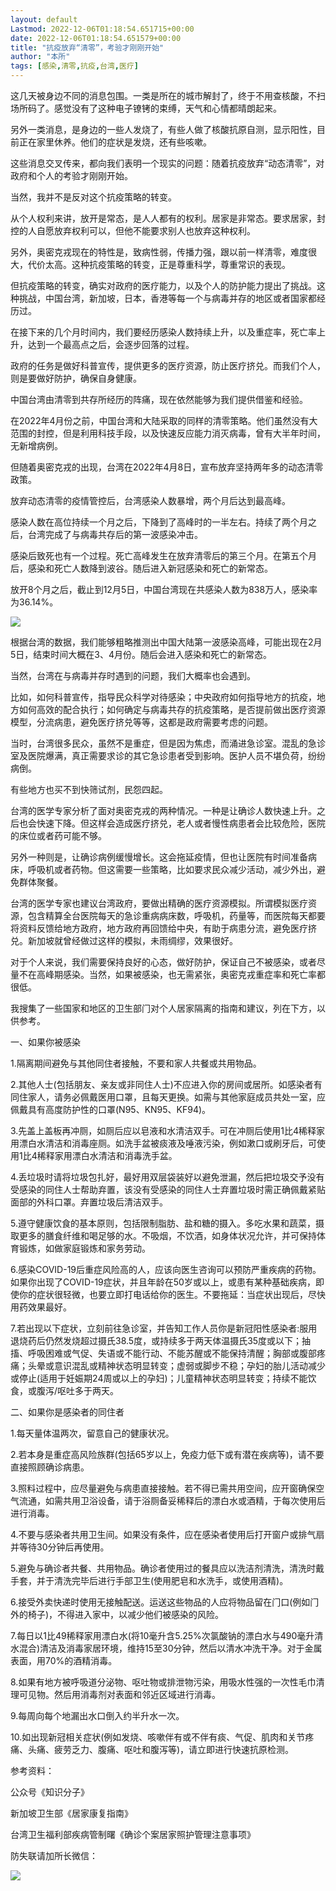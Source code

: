 ```yaml
---
layout: default
Lastmod: 2022-12-06T01:18:54.651715+00:00
date: 2022-12-06T01:18:54.651579+00:00
title: "抗疫放弃“清零”，考验才刚刚开始"
author: "本所"
tags: [感染,清零,抗疫,台湾,医疗]
---
```


这几天被身边不同的消息包围。一类是所在的城市解封了，终于不用查核酸，不扫场所码了。感觉没有了这种电子镣铐的束缚，天气和心情都晴朗起来。

另外一类消息，是身边的一些人发烧了，有些人做了核酸抗原自测，显示阳性，目前正在家里休养。他们的症状是发烧，还有些咳嗽。

这些消息交叉传来，都向我们表明一个现实的问题：随着抗疫放弃“动态清零”，对政府和个人的考验才刚刚开始。

当然，我并不是反对这个抗疫策略的转变。

从个人权利来讲，放开是常态，是人人都有的权利。居家是非常态。要求居家，封控的人自愿放弃权利可以，但他不能要求别人也放弃这种权利。

另外，奥密克戎现在的特性是，致病性弱，传播力强，跟以前一样清零，难度很大，代价太高。这种抗疫策略的转变，正是尊重科学，尊重常识的表现。

但抗疫策略的转变，确实对政府的医疗能力，以及个人的防护能力提出了挑战。这种挑战，中国台湾，新加坡，日本，香港等每一个与病毒并存的地区或者国家都经历过。

在接下来的几个月时间内，我们要经历感染人数持续上升，以及重症率，死亡率上升，达到一个最高点之后，会逐步回落的过程。

政府的任务是做好科普宣传，提供更多的医疗资源，防止医疗挤兑。而我们个人，则是要做好防护，确保自身健康。

中国台湾由清零到共存所经历的阵痛，现在依然能够为我们提供借鉴和经验。

在2022年4月份之前，中国台湾和大陆采取的同样的清零策略。他们虽然没有大范围的封控，但是利用科技手段，以及快速反应能力消灭病毒，曾有大半年时间，无新增病例。

但随着奥密克戎的出现，台湾在2022年4月8日，宣布放弃坚持两年多的动态清零政策。

放弃动态清零的疫情管控后，台湾感染人数暴增，两个月后达到最高峰。

感染人数在高位持续一个月之后，下降到了高峰时的一半左右。持续了两个月之后，台湾完成了与病毒共存后的第一波感染冲击。

感染后致死也有一个过程。死亡高峰发生在放弃清零后的第三个月。在第五个月后，感染和死亡人数降到波谷。随后进入新冠感染和死亡的新常态。

放开8个月之后，截止到12月5日，中国台湾现在共感染人数为838万人，感染率为36.14%。

![](https://images.weserv.nl/?url=https%3A//mmbiz.qpic.cn/mmbiz_png/ibxMIq4tYfQbNHUI9vic7KibK28RwMNRXM5rCCCanKku55LrF2rz3XxTRLCP5AX9RliaUxRiaDIVnL5GnLmmb9Uoqiag/640%3Fwx_fmt%3Dpng)

根据台湾的数据，我们能够粗略推测出中国大陆第一波感染高峰，可能出现在2月5日，结束时间大概在3、4月份。随后会进入感染和死亡的新常态。  

当然，台湾在与病毒并存时遇到的问题，我们大概率也会遇到。

比如，如何科普宣传，指导民众科学对待感染；中央政府如何指导地方的抗疫，地方如何高效的配合执行；如何确定与病毒共存的抗疫策略，是否提前做出医疗资源模型，分流病患，避免医疗挤兑等等，这都是政府需要考虑的问题。

当时，台湾很多民众，虽然不是重症，但是因为焦虑，而涌进急诊室。混乱的急诊室及医院爆满，真正需要求诊的其它急诊患者受到影响。医护人员不堪负荷，纷纷病倒。

有些地方也买不到快筛试剂，民怨四起。

台湾的医学专家分析了面对奥密克戎的两种情况。一种是让确诊人数快速上升。之后也会快速下降。但这样会造成医疗挤兑，老人或者慢性病患者会比较危险，医院的床位或者药可能不够。  

另外一种则是，让确诊病例缓慢增长。这会拖延疫情，但也让医院有时间准备病床，呼吸机或者药物。但这需要一些策略，比如要求民众减少活动，减少外出，避免群体聚餐。

台湾的医学专家也建议台湾政府，要做出精确的医疗资源模拟。所谓模拟医疗资源，包含精算全台医院每天的急诊重病病床数，呼吸机，药量等，而医院每天都要将资料反馈给地方政府，地方政府再回馈给中央，有助于病患分流，避免医疗挤兑。新加坡就曾经做过这样的模拟，未雨绸缪，效果很好。  

对于个人来说，我们需要保持良好的心态，做好防护，保证自己不被感染，或者尽量不在高峰期感染。当然，如果被感染，也无需紧张，奥密克戎重症率和死亡率都很低。

我搜集了一些国家和地区的卫生部⻔对个人居家隔离的指南和建议，列在下方，以供参考。  

一、如果你被感染

1.隔离期间避免与其他同住者接触，不要和家人共餐或共用物品。

2.其他人士(包括朋友、亲友或非同住人士)不应进入你的房间或居所。如感染者有同住家人，请务必佩戴医用口罩，且每天更换。如需与其他家庭成员共处一室，应佩戴具有高度防护性的口罩(N95、KN95、KF94)。  

3.先盖上盖板再冲厕，如厕后应以皂液和水清洁双手。可在冲厕后使用1比4稀释家用漂白水清洁和消毒座厕。如洗手盆被痰液及唾液污染，例如漱口或刷牙后，可使用1比4稀释家用漂白水清洁和消毒洗手盆。  

4.丢垃圾时请将垃圾包扎好，最好用双层袋装好以避免泄漏，然后把垃圾交予没有受感染的同住人士帮助弃置，该没有受感染的同住人士弃置垃圾时需正确佩戴紧贴面部的外科口罩。弃置垃圾后清洁双手。

5.遵守健康饮⻝的基本原则，包括限制脂肪、盐和糖的摄入。多吃水果和蔬菜，摄取更多的膳⻝纤维和喝足够的水。不吸烟，不饮酒，如身体状况允许，并可保持体育锻炼，如做家庭锻炼和家务劳动。  

6.感染COVID-19后重症⻛险高的人，应该向医生咨询可以预防严重疾病的药物。如果你出现了COVID-19症状，并且年龄在50岁或以上，或患有某种基础疾病，即使你的症状很轻微，也要立即打电话给你的医生。不要拖延：当症状出现后，尽快用药效果最好。

7.若出现以下症状，立刻前往急诊室，并告知工作人员你是新冠阳性感染者:服用退烧药后仍然发烧超过摄氏38.5度，或持续多于两天体温摄氏35度或以下；抽搐、呼吸困难或气促、失语或不能行动、不能苏醒或不能保持清醒；胸部或腹部疼痛；头晕或意识混乱或精神状态明显转变；虚弱或脚步不稳；孕妇的胎儿活动减少或停止(适用于妊娠期24周或以上的孕妇)；儿童精神状态明显转变；持续不能饮⻝，或腹泻/呕吐多于两天。

二、如果你是感染者的同住者

1.每天量体温两次，留意自己的健康状况。

2.若本身是重症高⻛险族群(包括65岁以上，免疫力低下或有潜在疾病等)，请不要直接照顾确诊病患。

3.照料过程中，应尽量避免与病患直接接触。若不得已需共用空间，应开窗确保空气流通，如需共用卫浴设备，请于浴厕备妥稀释后的漂白水或酒精，于每次使用后进行消毒。

4.不要与感染者共用卫生间。如果没有条件，应在感染者使用后打开窗户或排气扇并等待30分钟后再使用。

5.避免与确诊者共餐、共用物品。确诊者使用过的餐具应以洗洁剂清洗，清洗时戴手套，并于清洗完毕后进行手部卫生(使用肥皂和水洗手，或使用酒精)。

6.接受外卖快递时使用无接触配送。运送这些物品的人应将物品留在⻔口(例如⻔外的椅子)，不得进入家中，以减少他们被感染的⻛险。

7.每日以1比49稀释家用漂白水(将10毫升含5.25%次氯酸钠的漂白水与490毫升清水混合)清洁及消毒家居环境，维持15至30分钟，然后以清水冲洗干净。对于金属表面，用70%的酒精消毒。

8.如果有地方被呼吸道分泌物、呕吐物或排泄物污染，用吸水性强的一次性毛巾清理可⻅物。然后用消毒剂对表面和邻近区域进行消毒。

9.每周向每个地漏出水口倒入约半升水一次。

10.如出现新冠相关症状(例如发烧、咳嗽伴有或不伴有痰、气促、肌肉和关节疼痛、头痛、疲劳乏力、腹痛、呕吐和腹泻等)，请立即进行快速抗原检测。

参考资料：

公众号《知识分子》

新加坡卫生部《居家康复指南》

台湾卫生福利部疾病管制曙《确诊个案居家照护管理注意事项》

  

防失联请加所长微信：

![](https://images.weserv.nl/?url=https%3A//mmbiz.qpic.cn/mmbiz_jpg/ibxMIq4tYfQZcagxMLkkQkT63Gp5XeTPzC5jJXft4lYVRG4vu4SfBT36JFfYZziaN11Iqh12O2ftQBmAUH9zSulg/640%3Fwx_fmt%3Djpeg%26wxfrom%3D5%26wx_lazy%3D1%26wx_co%3D1)

